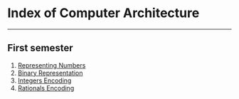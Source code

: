 # Index of Computer Architecture
---

## First semester
1. [Representing Numbers](Data%20Encoding/Representing%20Numbers.md)
2. [Binary Representation](Data%20Encoding/Binary%20Representation.md)
3. [Integers Encoding](Data%20Encoding/Integers%20Encoding.md)
4. [Rationals Encoding](Data%20Encoding/Rationals%20Encoding.md)
